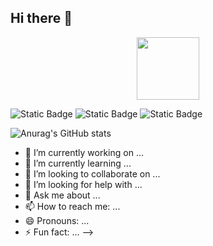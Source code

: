 ## Hi there 👋

<div id="header" align="center">
  <img src="https://media.giphy.com/media/tHIRLHtNwxpjIFqPdV/giphy.gif" width="100"/>
</div>

![Static Badge](https://img.shields.io/badge/py-python-blue?logo=python)
![Static Badge](https://img.shields.io/badge/-jupyter-black?logo=jupyter)
![Static Badge](https://img.shields.io/badge/-pycharm-black?logo=pycharm)

![Anurag's GitHub stats](https://github-readme-stats.vercel.app/api?username=alfa1991&show_icons=true&theme=radical)


- 🔭 I’m currently working on ...
- 🌱 I’m currently learning ...
- 👯 I’m looking to collaborate on ...
- 🤔 I’m looking for help with ...
- 💬 Ask me about ...
- 📫 How to reach me: ...
- 😄 Pronouns: ...
- ⚡ Fun fact: ...
-->
